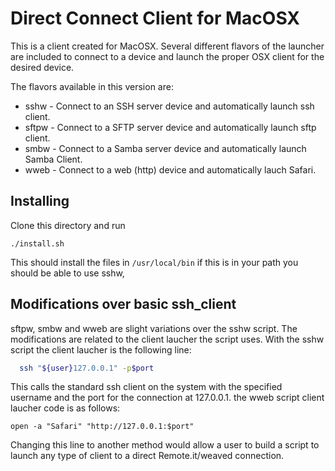 # Direct Connect Client for MacOSX

This is a client created for MacOSX.  Several different flavors of the launcher are included to connect to a device 
and launch the proper OSX client for the desired device.

The flavors available in this version are:
- sshw  -  Connect to an SSH server device and automatically launch ssh client.
- sftpw -  Connect to a SFTP server device and automatically launch sftp client.
- smbw  -  Connect to a Samba server device and automatically launch Samba Client.
- wweb  -  Connect to a web (http) device and automatically lauch Safari.

## Installing

Clone this directory and run

```
./install.sh
```
This should install the files in ```/usr/local/bin``` if this is in your path you should be able to use sshw, 

## Modifications over basic ssh_client
  sftpw, smbw and wweb are slight variations over the sshw script.   The modifications are related to the client laucher the script uses.
  With the sshw script the client laucher is the following line:
```bash
  ssh "${user}127.0.0.1" -p$port
```
  This calls the standard ssh client on the system with the specified username and the port for the connection at 127.0.0.1.
  the wweb script client laucher code is as follows:
```
open -a "Safari" "http://127.0.0.1:$port"
```
  Changing this line to another method would allow a user to build a script to launch any type of client to a direct Remote.it/weaved connection.


